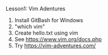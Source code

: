 Lesson1: Vim Adentures

1. Install GitBash for Windows
2. "which vim"
3. Create hello.txt using vim
4. See https://www.vim.org/docs.php
5. Try https://vim-adventures.com/

